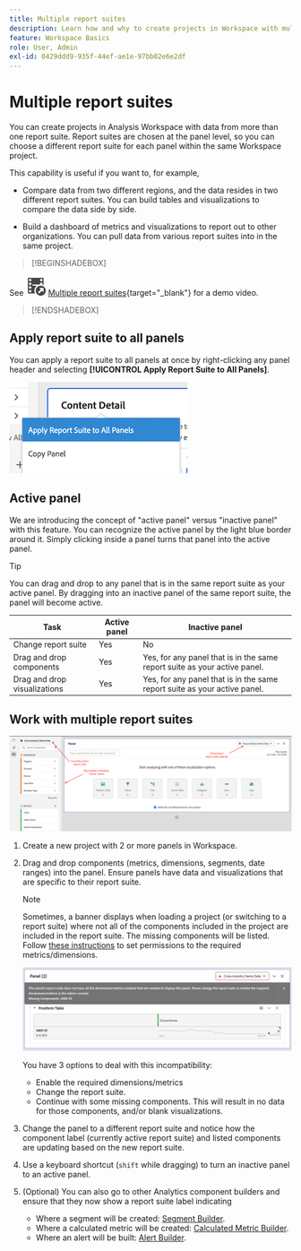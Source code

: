 ```yaml
---
title: Multiple report suites
description: Learn how and why to create projects in Workspace with multiple report suites
feature: Workspace Basics
role: User, Admin
exl-id: 0429ddd9-935f-44ef-ae1e-97bb02e6e2df
---
```

# Multiple report suites

You can create projects in Analysis Workspace with data from more than one report suite. Report suites are chosen at the panel level, so you can choose a different report suite for each panel within the same Workspace project. 

This capability is useful if you want to, for example,

* Compare data from two different regions, and the data resides in two different report suites. You can build tables and visualizations to compare the data side by side.

* Build a dashboard of metrics and visualizations to report out to other organizations. You can pull data from various report suites into in the same project.


>[!BEGINSHADEBOX]

See ![VideoCheckedOut](/help/assets/icons/VideoCheckedOut.svg) [Multiple report suites](https://video.tv.adobe.com/v/32843?quality=12&learn=on){target="_blank"} for a demo video.

>[!ENDSHADEBOX]


## Apply report suite to all panels

You can apply a report suite to all panels at once by right-clicking any panel header and selecting **[!UICONTROL Apply Report Suite to All Panels]**.

![](assets/apply-rs-all-panels.png)

## Active panel

We are introducing the concept of "active panel" versus "inactive panel" with this feature. You can recognize the active panel by the light blue border around it. Simply clicking inside a panel turns that panel into the active panel.

>[!TIP]
>You can drag and drop to any panel that is in the same report suite as your active panel. By dragging into an inactive panel of the same report suite, the panel will become active.

| Task | Active panel | Inactive panel |
| --- | --- | --- |
| Change report suite | Yes | No |
| Drag and drop components | Yes | Yes, for any panel that is in the same report suite as your active panel. |
| Drag and drop visualizations | Yes | Yes, for any panel that is in the same report suite as your active panel. |

## Work with multiple report suites

![](assets/mrs-ui.png)

1. Create a new project with 2 or more panels in Workspace.

1. Drag and drop components (metrics, dimensions, segments, date ranges) into the panel. Ensure panels have data and visualizations that are specific to their report suite.


    >[!NOTE]
    >Sometimes, a banner displays when loading a project (or switching to a report suite) where not all of the components included in the project are included in the report suite. The missing components will be listed. Follow [these instructions](/help/admin/admin-console/permissions/product-profile.md) to set permissions to the required metrics/dimensions.

    ![](assets/incompat-rs.png)

    You have 3 options to deal with this incompatibility:
    * Enable the required dimensions/metrics
    * Change the report suite.
    * Continue with some missing components. This will result in no data for those components, and/or blank visualizations.

1. Change the panel to a different report suite and notice how the component label (currently active report suite) and listed components are updating based on the new report suite.

1. Use a keyboard shortcut (`shift` while dragging) to turn an inactive panel to an active panel.

1. (Optional) You can also go to other Analytics component builders and ensure that they now show a report suite label indicating

    * Where a segment will be created: [Segment Builder](https://experienceleague.adobe.com/docs/analytics/components/segmentation/segmentation-workflow/seg-build.html).
    * Where a calculated metric will be created: [Calculated Metric Builder](https://experienceleague.adobe.com/docs/analytics/components/calculated-metrics/calcmetric-workflow/cm-build-metrics.html).
    * Where an alert will be built: [Alert Builder](https://experienceleague.adobe.com/docs/analytics/components/alerts/alert-builder.html).
